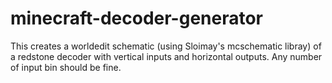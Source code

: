 # minecraft-decoder-generator
This creates a worldedit schematic (using Sloimay's mcschematic libray) of a redstone decoder with vertical inputs and horizontal outputs. Any number of input bin should be fine.
